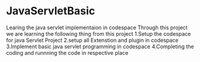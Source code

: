 # JavaServletBasic
Learing the java servlet implementaion in codespace  Through this project we are learning the following thing from this project 1.Setup the codespace for java Servlet Project 2.setup all Extenstion and plugin in codespace 3.Implement basic java servlet programming in codespace  4.Completing the coding and runnning the code in respective place 
